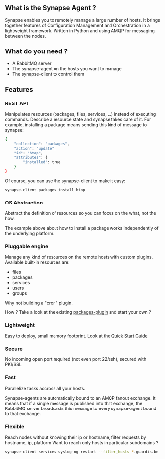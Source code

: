 ## What is the Synapse Agent ?
Synapse enables you to remotely manage a large number of hosts.  It brings
together features of Configuration Management and Orchestration in a
lightweight framework.  Written in Python and using AMQP for messaging between
the nodes.

## What do you need ?
* A RabbitMQ server
* The synapse-agent on the hosts you want to manage
* The synapse-client to control them

## Features
### REST API
Manipulates resources (packages, files, services, ...) instead of executing commands.
Describe a resource state and synapse takes care of it.
For example, installing a package means sending this kind of message to synapse:

```bash
{
    "collection": "packages",
    "action": "update",
    "id": "htop",
    "attributes": {
        "installed": true
    }
}
```

Of course, you can use the synapse-client to make it easy:

```bash
synapse-client packages install htop
```

### OS Abstraction
Abstract the definition of resources so you can focus on the what, not the how.

The example above about how to install a package works independently of the underlying platform.

### Pluggable engine
Manage any kind of resources on the remote hosts with custom plugins. Available built-in resources are:
* files
* packages
* services
* users
* groups

Why not building a "cron" plugin.


How ? Take a look at the existing [packages-plugin](https://github.com/comodit/synapse-agent/tree/master/synapse/resources/packages-plugin) and start your own ?

### Lightweight
Easy to deploy, small memory footprint.
Look at the [Quick Start Guide](https://github.com/comodit/synapse-agent/wiki/Quick-Start-Guide)

### Secure
No incoming open port required (not even port 22/ssh), secured with PKI/SSL

### Fast 
Parallelize tasks accross all your hosts.

Synapse-agents are automatically bound to an AMQP fanout exchange. It means that if a
single message is published into that exchange, the RabbitMQ server broadcasts
this message to every synapse-agent bound to that exchange.

### Flexible 
Reach nodes without knowing their ip or hostname, filter requests by hostname, ip, platform
Want to reach only hosts in particular subdomains ?

```bash
synapse-client services syslog-ng restart --filter_hosts *.guardis.be
```
